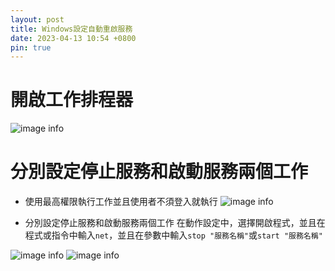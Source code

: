 ```yaml
---
layout: post
title: Windows設定自動重啟服務
date: 2023-04-13 10:54 +0800
pin: true
---
```


# 開啟工作排程器
![image info](/images/2023-04-13-10-54/task.png)

# 分別設定停止服務和啟動服務兩個工作
* 使用最高權限執行工作並且使用者不須登入就執行
![image info](/images/2023-04-13-10-54/1681354950615.jpg)

* 分別設定停止服務和啟動服務兩個工作
在動作設定中，選擇開啟程式，並且在程式或指令中輸入`net`，並且在參數中輸入`stop "服務名稱"`或`start "服務名稱"`


![image info](/images/2023-04-13-10-54/1681355411584.jpg)
![image info](/images/2023-04-13-10-54/1681355424429.jpg)